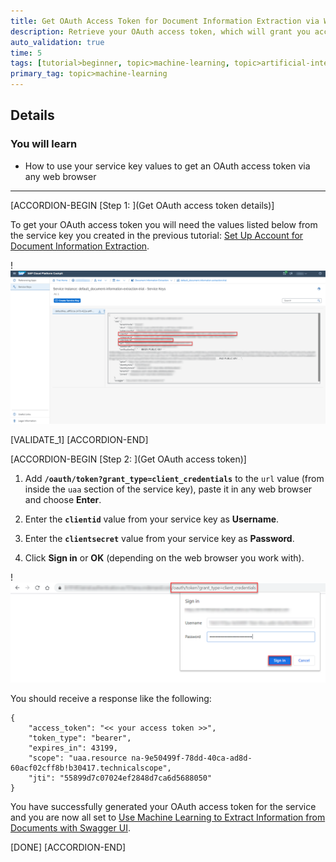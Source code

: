 ```yaml
---
title: Get OAuth Access Token for Document Information Extraction via Web Browser
description: Retrieve your OAuth access token, which will grant you access to the service APIs.
auto_validation: true
time: 5
tags: [tutorial>beginner, topic>machine-learning, topic>artificial-intelligence, topic>cloud, products>sap-cloud-platform, products>sap-ai-business-services, products>document-information-extraction, topic>artificial-intelligence]
primary_tag: topic>machine-learning
---
```


## Details
### You will learn
  - How to use your service key values to get an OAuth access token via any web browser

---

[ACCORDION-BEGIN [Step 1: ](Get OAuth access token details)]

To get your OAuth access token you will need the values listed below from the service key you created in the previous tutorial: [Set Up Account for Document Information Extraction](cp-aibus-dox-service-instance-booster).

!![DOX Service Key](service-key-details.png)

[VALIDATE_1]
[ACCORDION-END]


[ACCORDION-BEGIN [Step 2: ](Get OAuth access token)]

1. Add **`/oauth/token?grant_type=client_credentials`** to the `url` value (from inside the `uaa` section of the service key), paste it in any web browser and choose **Enter**.

2. Enter the **`clientid`** value from your service key as **Username**.

3. Enter the **`clientsecret`** value from your service key as **Password**.

4. Click **Sign in** or **OK** (depending on the web browser you work with).

!![DOX TOKEN](web-browser.png)

You should receive a response like the following:

```
{
    "access_token": "<< your access token >>",
    "token_type": "bearer",
    "expires_in": 43199,
    "scope": "uaa.resource na-9e50499f-78dd-40ca-ad8d-60acf02cff8b!b30417.technicalscope",
    "jti": "55899d7c07024ef2848d7ca6d5688050"
}
```

You have successfully generated your OAuth access token for the service and you are now all set to [Use Machine Learning to Extract Information from Documents with Swagger UI](cp-aibus-dox-swagger-ui).

[DONE]
[ACCORDION-END]
